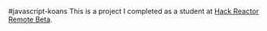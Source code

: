 #javascript-koans
This is a project I completed as a student at [Hack Reactor Remote Beta](http://www.hackreactor.com/remote-beta). 
